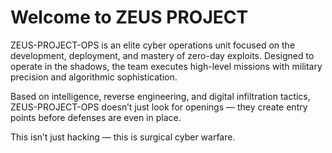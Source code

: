 # Welcome to ZEUS PROJECT
ZEUS-PROJECT-OPS is an elite cyber operations unit focused on the development, deployment, and mastery of zero-day exploits. Designed to operate in the shadows, the team executes high-level missions with military precision and algorithmic sophistication.

Based on intelligence, reverse engineering, and digital infiltration tactics, ZEUS-PROJECT-OPS doesn’t just look for openings — they create entry points before defenses are even in place.

This isn’t just hacking — this is surgical cyber warfare.
